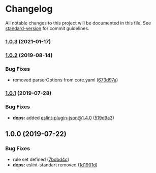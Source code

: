 # Changelog

All notable changes to this project will be documented in this file. See [standard-version](https://github.com/conventional-changelog/standard-version) for commit guidelines.

### [1.0.3](https://github.com/ridakk/base-javascript-project-boilerplate/compare/v1.0.2...v1.0.3) (2021-01-17)

### [1.0.2](https://github.com/ridakk/base-javascript-project-boilerplate/compare/v1.0.1...v1.0.2) (2019-08-14)


### Bug Fixes

* removed parserOptions from core.yaml ([673d97a](https://github.com/ridakk/base-javascript-project-boilerplate/commit/673d97a))



### [1.0.1](https://github.com/ridakk/base-javascript-project-boilerplate/compare/v1.0.0...v1.0.1) (2019-07-28)


### Bug Fixes

* **deps:** added eslint-plugin-json@1.4.0 ([519d9a3](https://github.com/ridakk/base-javascript-project-boilerplate/commit/519d9a3))



## 1.0.0 (2019-07-22)


### Bug Fixes

* rule set defined ([7bdbd4c](https://github.com/ridakk/base-javascript-project-boilerplate/commit/7bdbd4c))
* **deps:** eslint-standart removed ([1d1901d](https://github.com/ridakk/base-javascript-project-boilerplate/commit/1d1901d))
